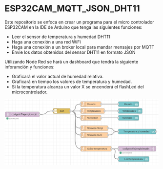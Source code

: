 # ESP32CAM_MQTT_JSON_DHT11

Este repositorio se enfoca en crear un programa para el micro controlador ESP32CAM en la IDE de Arduino que tenga las siguientes funciones:
- Leer el sensor de temperatura y humedad DHT11
- Haga una conexión a una red WiFi
- Haga una conexión a un broker local para mandar mensajes por MQTT
- Envie los datos obtenidos del sensor DHT11 en formato JSON

Utilizando Node Red se hará un dashboard que tendrá la siguiente inforamción y funciones:
- Graficará el valor actual de humedad relativa.
- Graficará en tiempo los valores de temperatura y humedad.
- Si la temperatura alcanza un valor X se encenderá el flashLed del microcontrolador.

![](https://github.com/Alejandro-Dom/ESP32CAM_MQTT_JSON_DHT11/blob/main/Flow_DHT11.png)
